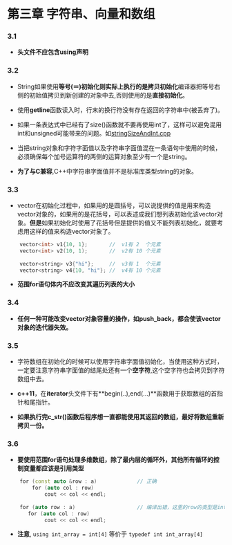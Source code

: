 # 第三章 字符串、向量和数组

### 3.1 

+ **头文件不应包含using声明**

### 3.2

+ String如果使用**等号(＝)**初始化则实际上执行的是**拷贝初始化**编译器把等号右侧的初始值拷贝到新创建的对象中去,否则使用的是**直接初始化**。

+ 使用**getline**函数读入时，行末的换行符没有存在返回的字符串中(被丢弃了)。

+ 如果一条表达式中已经有了size()函数就不要再使用int了，这样可以避免混用int和unsigned可能带来的问题。如[stringSizeAndInt.cpp](https://github.com/MoRunChang2015/Study-Notes/blob/master/C%2B%2B%20Primer/Chapter%2003/code/3.2/stringSizeAndInt.cpp)

+ 当把string对象和字符字面值以及字符串字面值混在一条语句中使用的时候，必须确保每个加号运算符的两侧的运算对象至少有一个是string。

+ **为了与C兼容**,C++中字符串字面值并不是标准库类型string的对象。

### 3.3

+ vector在初始化过程中，如果用的是圆括号，可以说提供的值是用来构造vector对象的，如果用的是花括号，可以表述成我们想列表初始化该vector对象。**但是**如果初始化时使用了花括号但是提供的值又不能列表初始化，就要考虑用这样的值来构造vector对象了。
```c++
    vector<int> v1{10, 1};       //  v1有 2  个元素
    vector<int> v2(10, 1);       //  v2有 10 个元素
    
    vector<string> v3{"hi"};     //  v3有 1  个元素
    vector<string> v4{10, "hi"}; //  v4有 10 个元素
```

+ **范围for语句体内不应改变其遍历列表的大小**

### 3.4

+ **任何一种可能改变vector对象容量的操作，如push_back，都会使该vector对象的迭代器失效。**

### 3.5

+ 字符数组在初始化的时候可以使用字符串字面值初始化，当使用这种方式时，一定要注意字符串字面值的结尾处还有一个**空字符**,这个空字符也会拷贝到字符数组中去。

+ **c++11**，在**iterator**头文件下有**begin(..),end(...)**函数用于获取数组的首指针和尾指针。

+ **如果执行完c_str()函数后程序想一直都能使用其返回的数组，最好将数组重新拷贝一份。**

### 3.6

+ **要使用范围for语句处理多维数组，除了最内层的循环外，其他所有循环的控制变量都应该是引用类型**
```c++
    for (const auto &row : a)             // 正确
        for (auto col : row)
            cout << col << endl;
            
    for (auto row : a)                    // 编译出错，这里的row的类型是int*
     　for (auto col : row)
            cout << col << endl;
```

+ **注意**, `using int_array = int[4]` 等价于 `typedef int int_array[4]`

